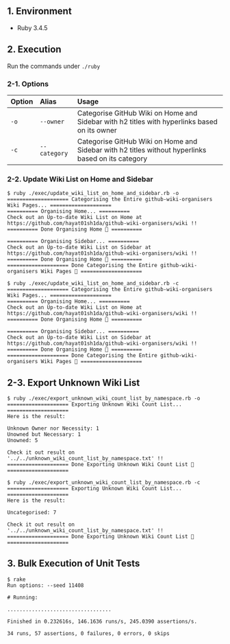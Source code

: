 ## 1. Environment

- Ruby 3.4.5

## 2. Execution

Run the commands under `./ruby`

### 2-1. Options

|Option |Alias        |Usage                                                                                              |
|:------|:------------|:--------------------------------------------------------------------------------------------------|
|`-o`   |`--owner`    |Categorise GitHub Wiki on Home and Sidebar with h2 titles with hyperlinks based on its owner       |
|`-c`   |`--category` |Categorise GitHub Wiki on Home and Sidebar with h2 titles without hyperlinks based on its category |

### 2-2. Update Wiki List on Home and Sidebar

```command
$ ruby ./exec/update_wiki_list_on_home_and_sidebar.rb -o
==================== Categorising the Entire github-wiki-organisers Wiki Pages... ====================
========== Organising Home... ==========
Check out an Up-to-date Wiki List on Home at https://github.com/hayat01sh1da/github-wiki-organisers/wiki !!
========== Done Organising Home 🎉 ==========

========== Organising Sidebar... ==========
Check out an Up-to-date Wiki List on Sidebar at https://github.com/hayat01sh1da/github-wiki-organisers/wiki !!
========== Done Organising Home 🎉 ==========
==================== Done Categorising the Entire github-wiki-organisers Wiki Pages 🎉 ====================
```

```command
$ ruby ./exec/update_wiki_list_on_home_and_sidebar.rb -c
==================== Categorising the Entire github-wiki-organisers Wiki Pages... ====================
========== Organising Home... ==========
Check out an Up-to-date Wiki List on Home at https://github.com/hayat01sh1da/github-wiki-organisers/wiki !!
========== Done Organising Home 🎉 ==========

========== Organising Sidebar... ==========
Check out an Up-to-date Wiki List on Sidebar at https://github.com/hayat01sh1da/github-wiki-organisers/wiki !!
========== Done Organising Home 🎉 ==========
==================== Done Categorising the Entire github-wiki-organisers Wiki Pages 🎉 ====================
```

## 2-3. Export Unknown Wiki List

```command
$ ruby ./exec/export_unknown_wiki_count_list_by_namespace.rb -o
==================== Exporting Unknown Wiki Count List... ====================
Here is the result:

Unknown Owner nor Necessity: 1
Unowned but Necessary: 1
Unowned: 5

Check it out result on '../../unknown_wiki_count_list_by_namespace.txt' !!
==================== Done Exporting Unknown Wiki Count List 🎉 ====================
```

```command
$ ruby ./exec/export_unknown_wiki_count_list_by_namespace.rb -c
==================== Exporting Unknown Wiki Count List... ====================
Here is the result:

Uncategorised: 7

Check it out result on '../../unknown_wiki_count_list_by_namespace.txt' !!
==================== Done Exporting Unknown Wiki Count List 🎉 ====================
```

## 3. Bulk Execution of Unit Tests

```command
$ rake
Run options: --seed 11408

# Running:

..................................

Finished in 0.232616s, 146.1636 runs/s, 245.0390 assertions/s.

34 runs, 57 assertions, 0 failures, 0 errors, 0 skips
```

